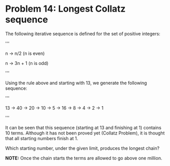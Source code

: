 # Problem 14: Longest Collatz sequence

The following iterative sequence is defined for the set of positive integers:

'''

n → n/2 (n is even)

n → 3n + 1 (n is odd)

'''

Using the rule above and starting with 13, we generate the following sequence:

'''

13 → 40 → 20 → 10 → 5 → 16 → 8 → 4 → 2 → 1

'''

It can be seen that this sequence (starting at 13 and finishing at 1) contains 10 terms. Although it has not been proved yet (Collatz Problem), it is thought that all starting numbers finish at 1.

Which starting number, under the given limit, produces the longest chain?

**NOTE:** Once the chain starts the terms are allowed to go above one million.
